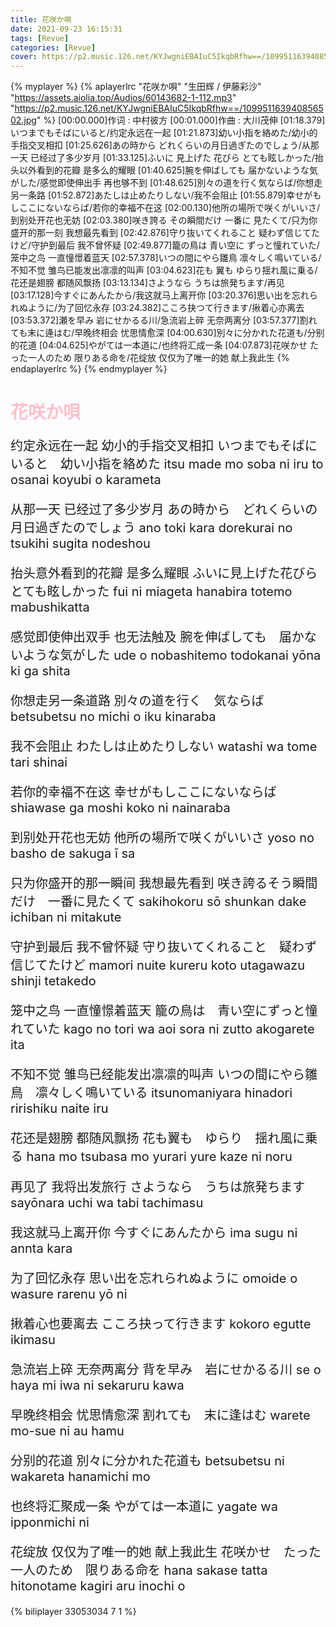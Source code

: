 ```yaml
---
title: 花咲か唄
date: 2021-09-23 16:15:31
tags: [Revue]
categories: [Revue]
cover: https://p2.music.126.net/KYJwgniEBAIuC5IkqbRfhw==/109951163940856502.jpg
---
```


{% myplayer %}
{% aplayerlrc "花咲か唄" "生田辉 / 伊藤彩沙" "https://assets.aiolia.top/Audios/60143682-1-112.mp3" "https://p2.music.126.net/KYJwgniEBAIuC5IkqbRfhw==/109951163940856502.jpg" %}
[00:00.000]作词 : 中村彼方
[00:01.000]作曲 : 大川茂伸
[01:18.379]いつまでもそばにいると/约定永远在一起
[01:21.873]幼い小指を絡めた/幼小的手指交叉相扣
[01:25.626]あの時から どれくらいの月日過ぎたのでしょう/从那一天 已经过了多少岁月
[01:33.125]ふいに 見上げた 花びら とても眩しかった/抬头以外看到的花瓣 是多么的耀眼
[01:40.625]腕を伸ばしても 届かないような気がした/感觉即使伸出手 再也够不到
[01:48.625]別々の道を行く気ならば/你想走另一条路
[01:52.872]あたしは止めたりしない/我不会阻止
[01:55.879]幸せがもしここにないならば/若你的幸福不在这
[02:00.130]他所の場所で咲くがいいさ/到别处开花也无妨
[02:03.380]咲き誇る その瞬間だけ 一番に 見たくて/只为你盛开的那一刻 我想最先看到
[02:42.876]守り抜いてくれること 疑わず信じてたけど/守护到最后 我不曾怀疑
[02:49.877]籠の鳥は 青い空に ずっと憧れていた/笼中之鸟 一直憧憬着蓝天
[02:57.378]いつの間にやら雛鳥 凛々しく鳴いている/不知不觉 雏鸟已能发出凛凛的叫声
[03:04.623]花も 翼も ゆらり揺れ風に乗る/花还是翅膀 都随风飘扬
[03:13.134]さようなら うちは旅発ちます/再见
[03:17.128]今すぐにあんたから/我这就马上离开你
[03:20.376]思い出を忘れられぬように/为了回忆永存
[03:24.382]こころ抉つて行きます/揪着心亦离去
[03:53.372]瀬を早み 岩にせかるる川/急流岩上碎 无奈两离分
[03:57.377]割れても末に逄はむ/早晚终相会 忧思情愈深
[04:00.630]別々に分かれた花道も/分别的花道
[04:04.625]やがては一本道に/也终将汇成一条
[04:07.873]花咲かせ たった一人のため 限りある命を/花绽放 仅仅为了唯一的她 献上我此生
{% endaplayerlrc %}
{% endmyplayer %}

<!-- more -->
<h1 style="color: pink;">花咲か唄</h1>

<div style="font-size: 1.25rem;">

约定永远在一起 幼小的手指交叉相扣
いつまでもそばにいると　幼い小指を絡めた
itsu made mo soba ni iru to osanai koyubi o karameta

从那一天 已经过了多少岁月
あの時から　どれくらいの月日過ぎたのでしょう
ano toki kara dorekurai no tsukihi sugita nodeshou

抬头意外看到的花瓣 是多么耀眼
ふいに見上げた花びら　とても眩しかった
fui ni miageta hanabira totemo mabushikatta

感觉即使伸出双手 也无法触及
腕を伸ばしても　届かないような気がした
ude o nobashitemo todokanai yōna ki ga shita

你想走另一条道路
別々の道を行く　気ならば
betsubetsu no michi o iku kinaraba

我不会阻止
わたしは止めたりしない
watashi wa tome tari shinai

若你的幸福不在这
幸せがもしここにないならば
shiawase ga moshi koko ni nainaraba

到别处开花也无妨
他所の場所で咲くがいいさ
yoso no basho de sakuga ī sa

只为你盛开的那一瞬间 我想最先看到
咲き誇るそう瞬間だけ　一番に見たくて
sakihokoru sō shunkan dake ichiban ni mitakute

守护到最后 我不曾怀疑
守り抜いてくれること　疑わず信じてたけど
mamori nuite kureru koto utagawazu shinji tetakedo

笼中之鸟 一直憧憬着蓝天
籠の鳥は　青い空にずっと憧れていた
kago no tori wa aoi sora ni zutto akogarete ita

不知不觉 雏鸟已经能发出凛凛的叫声
いつの間にやら雛鳥　凛々しく鳴いている
itsunomaniyara hinadori ririshiku naite iru

花还是翅膀 都随风飘扬
花も翼も　ゆらり　揺れ風に乗る
hana mo tsubasa mo yurari yure kaze ni noru

再见了 我将出发旅行
さようなら　うちは旅発ちます
sayōnara uchi wa tabi tachimasu

我这就马上离开你
今すぐにあんたから
ima sugu ni annta kara

为了回忆永存
思い出を忘れられぬように
omoide o wasure rarenu yō ni

揪着心也要离去
こころ抉って行きます
kokoro egutte ikimasu

急流岩上碎 无奈两离分
背を早み　岩にせかるる川
se o haya mi iwa ni sekaruru kawa

早晚终相会 忧思情愈深
割れても　末に逢はむ
warete mo-sue ni au hamu

分别的花道
別々に分かれた花道も
betsubetsu ni wakareta hanamichi mo

也终将汇聚成一条
やがては一本道に
yagate wa ipponmichi ni

花绽放 仅仅为了唯一的她 献上我此生
花咲かせ　たった一人のため　限りある命を
hana sakase tatta hitonotame kagiri aru inochi o

</div>

{% biliplayer 33053034 7 1 %}
